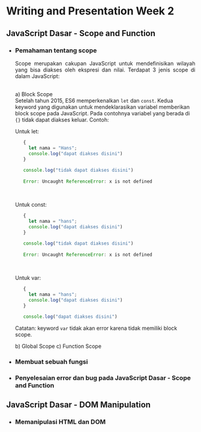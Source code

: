 # Writing and Presentation Week 2
## JavaScript Dasar - Scope and Function

- ### Pemahaman tentang scope
  <div align="justify">Scope merupakan cakupan JavaScript untuk mendefinisikan wilayah yang bisa diakses oleh ekspresi dan nilai. Terdapat 3 jenis scope di dalam JavaScript: </div> <br/>
  
  a) Block Scope <br/>
     Setelah tahun 2015, ES6 memperkenalkan `let` dan `const`. Kedua keyword yang digunakan untuk mendeklarasikan variabel memberikan block scope pada                JavaScript. Pada contohnya variabel yang berada di `{}` tidak dapat diakses keluar. Contoh: <br/>
     
     Untuk let:<br/>
     
     ```js
        {
          let nama = "Hans";
          console.log("dapat diakses disini")
        }
        
        console.log("tidak dapat diakses disini")
        
        Error: Uncaught ReferenceError: x is not defined
     ```
     
     <br/>
     
     Untuk const:<br/>
     
     ```js
        {
          let nama = "hans";
          console.log("dapat diakses disini")
        }
        
        console.log("tidak dapat diakses disini")
        
        Error: Uncaught ReferenceError: x is not defined
     ```
     
     <br/>
     
     Untuk var:<br/>
     
     ```js
        {
          let nama = "hans";
          console.log("dapat diakses disini")
        }
        
        console.log("dapat diakses disini")        
     ```
     
     Catatan: keyword `var` tidak akan error karena tidak memiliki block scope.
     <br/>
     
  b) Global Scope
  c) Function Scope
 
- ### Membuat sebuah fungsi

- ### Penyelesaian error dan bug pada JavaScript Dasar - Scope and Function


## JavaScript Dasar - DOM Manipulation

- ### Memanipulasi HTML dan DOM
